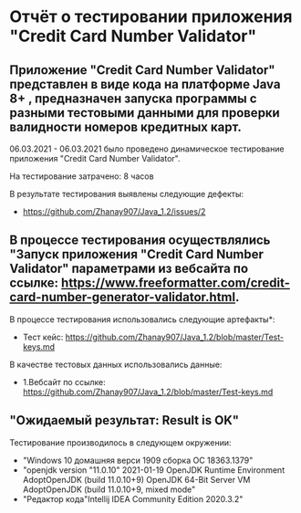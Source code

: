 # Отчёт о тестировании приложения "Credit Card Number Validator"

## Приложение "Credit Card Number Validator" представлен в виде кода на платформе Java 8+ , предназначен запуска программы с разными тестовыми данными для проверки валидности номеров кредитных карт.

06.03.2021 - 06.03.2021 было проведено динамическое тестирование приложения "Credit Card Number Validator".

На тестирование затрачено: 8 часов

В результате тестирования выявлены следующие дефекты:

* https://github.com/Zhanay907/Java_1.2/issues/2


## В процессе тестирования осуществлялись "Запуск приложения "Credit Card Number Validator" параметрами из вебсайта по ссылке: https://www.freeformatter.com/credit-card-number-generator-validator.html.  


В процессе тестирования использовались следующие артефакты*:

* Тест кейс: https://github.com/Zhanay907/Java_1.2/blob/master/Test-keys.md


В качестве тестовых данных использовались данные:
* 1.Bебсайт по ссылке: https://github.com/Zhanay907/Java_1.2/blob/master/Test-keys.md
 
## "Ожидаемый результат: Result is OK"


Тестирование производилось в следующем окружении:

* "Windows 10 домашняя верси 1909 сборка ОС 18363.1379"
* "openjdk version "11.0.10" 2021-01-19
OpenJDK Runtime Environment AdoptOpenJDK (build 11.0.10+9)
OpenJDK 64-Bit Server VM AdoptOpenJDK (build 11.0.10+9, mixed mode"
* "Редактор кода"Intellij IDEA Community Edition 2020.3.2"
